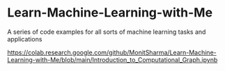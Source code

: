 # Learn-Machine-Learning-with-Me
A series of code examples for all sorts of machine learning tasks and applications

https://colab.research.google.com/github/MonitSharma/Learn-Machine-Learning-with-Me/blob/main/Introduction_to_Computational_Graph.ipynb
